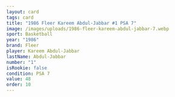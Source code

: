 ```yaml
---
layout: card
tags: card
title: "1986 Fleer Kareem Abdul-Jabbar #1 PSA 7"
image: /images/uploads/1986-fleer-kareem-abdul-jabbar-7.webp
sport: Basketball
year: "1986"
brand: Fleer
player: Kareem Abdul-Jabbar
lastName: Abdul-Jabbar
number: "1"
isRookie: false
condition: PSA 7
value: 48
order: 10
---
```

